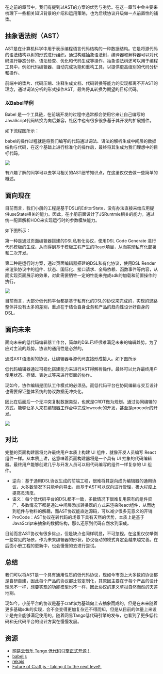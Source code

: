 在之前的章节中，我们有提到过AST的方案的优势与劣势。在这一章节中会主要来梳理下一些相关知识背景的介绍和运用策略，也为后续协议升级做一点前置性的铺垫。

## 抽象语法树（AST）

AST是在计算机科学中用于表示编程语言代码结构的一种数据结构。它是将源代码的语法结构以树的形式进行组织。通过构建抽象语法树，编译器和解释器可以对代码进行静态分析、语法检查、优化和代码生成等操作。抽象语法树还可以用于编程工具中，例如代码编辑器、自动完成功能和重构工具，以提供更高级别的代码分析和操作。

前端中的垫片、代码压缩、注释生成文档、代码转换等能力的实现都离不开AST的理念，通过词法分析的形式操作AST，最终将其转换为期望的目标代码。

### 以Babel举例

Babel 是一个工具链，在前端开发的过程中通常都会使用它来让自己编写的JavaScript代码转换为向后兼容，社区中也有很多很多基于其开发的扩展插件。

如下流程图所示：

babel的操作过程就是将我们编写的代码通过词法、语法的解析生成中间层的数据结构与代码，在这个基础上进行标准化的操作后，最终将其生成为我们理想中的目标代码。

![](https://p3-juejin.byteimg.com/tos-cn-i-k3u1fbpfcp/f467a53deb8e48368bab9d4e3634df5d~tplv-k3u1fbpfcp-jj-mark:0:0:0:0:q75.image#?w=1956&h=288&s=40287&e=jpg&b=ffffff)

有兴趣了解的同学可以去学习相关的AST细节知识点，在这里仅仅去做一些简单的概述。

## 面向现在

目前而言，我们小册的工程是基于DSL的EditorState，没有办法直接来给应用提供useState相关的能力。因此，在小册前面设计了JSRuntmie相关的能力，通过统一配置解析HOC来实现运行时的参数模块能力。

如下图所示：

第一种是通过页面编辑器搭建的DSL私有化协议，使用DSL Code Generate 进行代码模板的生成，从而得到基于模板工程产生的React项目，从而实现私有化部署和二次开发。

第二种是运行时方案，通过页面编辑器搭建的DSL私有化协议，使用DSL Render来渲染协议中的组件、状态、国际化、接口请求、全局依赖、函数事件等内容，从而实现页面展示的效果，对此需要牺牲一定的性能来完成sdk的加载和前置操作的执行。

![](https://p3-juejin.byteimg.com/tos-cn-i-k3u1fbpfcp/b065d6fa95e9438eac4eb532c9298617~tplv-k3u1fbpfcp-jj-mark:0:0:0:0:q75.image#?w=1034&h=818&s=53244&e=jpg&b=ffffff)

目前而言，大部分低代码平台都是基于私有化的DSL的协议来完成的，实现的思路整体并没有太多的差别，重点在于结合自身业务和产品的趋向性设计好自身的DSL。

## 面向未来

面向未来的低代码编辑器工作台，简单的DSL已经很难满足未来的编辑趋势。为了应对主流的趋势，协议的通用性是必然的。

通过AST语法树的协议，让编辑器与源代码直接形成接入。如下图所示

低代码编辑器通过可视化搭建能力来进行AST得解析操作。最终可以允许最终用户使用状态、存储、表达式等来进行页面的协作。

现如今，协作编辑是团队工作模式的必须品，而低代码平台在协同编辑与交互设计也需要保证整体系统的协议数据无冲突化。

因此在后面后一个无冲突复制数据类型，也就是CRDT做为规划。通过协同编辑的方式，能够让多人来在编辑器工作台中完成lowcode的开发，甚至是procode的开发。

![](https://p3-juejin.byteimg.com/tos-cn-i-k3u1fbpfcp/d6f2de04b1ae400a94a97ef0b93f4dbf~tplv-k3u1fbpfcp-jj-mark:0:0:0:0:q75.image#?w=1150&h=836&s=40752&e=jpg&b=ffffff)

## 对比

完整的页面构建器将允许最终用户本质上构建 UI 组件，就像开发人员编写 React 组件一样。从本质上讲，这意味着页面构建器将是一个具有 UI 抽象的代码编辑器。最终用户能够创建几乎与开发人员可以用代码编写的组件一样复杂的 UI 组件。

-   逆向：基于通用DSL协议生成的前端工程，很难将其逆向成为编辑器的通用协议，大多数情况下只能单向导出，而基于AST可以双向进行管理，极大程度上提高灵活度。
-   语义：每个低代码平台的DSL都不一致，多数情况下很难复用原有的组件资产，多数情况下都是通过中间层添加转换器的方式来渲染React组件，从而达到组件与物料的解耦，而AST协议能直达源码，可以减少很多无意义的开销
-   ProCode：AST协议在转代码的场景下具有天然的优势，本质上是基于JavaScript来抽象的数据结构，那么还原到代码自然水到渠成。

目前而言AST协议有很多优点，但是缺点也同样明显，不可忽视。在这里仅仅举例一些常见的场景，作为未来编辑器的形状，协议驱动的模式肯定会越来越完善。在后面小册工程的更新中，也会慢慢的去进行尝试。

## 总结

我们可以将AST是一个具有通用性质的低代码协议，现如今市面上大多数的协议都是自研自建，因此每个产品的协议都比较定制化，其原因主要在于每个产品的设计理念不一样，想要实现的功能模型也不一样，因此协议的定义草拟自然而然的天差地别。

现如今，小册平台的协议是基于craftjs为基础向上去抽象而成的，但是在未来随着更多基础sdk的实现，会不会变得更加复杂还不得而知，但是从目前的体量上来设计是完全能够满足使用的。随着网易Tango低代码引擎的发布，也看到了更多低代码和无代码平台的设计方案在慢慢发展。

## 资源

-   [网易云音乐 Tango 低代码引擎正式开源！](https://juejin.cn/post/7273051203562749971?searchId=202402041718469483D25CE0EDCA0DA969#heading-3)
-   [babeljs](https://babeljs.io/docs/usage)
-   [rekajs](https://reka.js.org/docs/introduction)
-   [Future of Craft.js - taking it to the next level! ](https://github.com/prevwong/craft.js/issues/507)